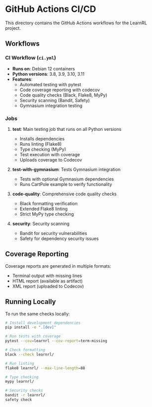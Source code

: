 # GitHub Actions CI/CD

This directory contains the GitHub Actions workflows for the LearnRL project.

## Workflows

### CI Workflow (`ci.yml`)
- **Runs on**: Debian 12 containers
- **Python versions**: 3.8, 3.9, 3.10, 3.11
- **Features**:
  - Automated testing with pytest
  - Code coverage reporting with codecov
  - Code quality checks (Black, Flake8, MyPy)
  - Security scanning (Bandit, Safety)
  - Gymnasium integration testing

### Jobs

1. **test**: Main testing job that runs on all Python versions
   - Installs dependencies
   - Runs linting (Flake8)
   - Type checking (MyPy)
   - Test execution with coverage
   - Uploads coverage to Codecov

2. **test-with-gymnasium**: Tests Gymnasium integration
   - Tests with optional Gymnasium dependencies
   - Runs CartPole example to verify functionality

3. **code-quality**: Comprehensive code quality checks
   - Black formatting verification
   - Extended Flake8 linting
   - Strict MyPy type checking

4. **security**: Security scanning
   - Bandit for security vulnerabilities
   - Safety for dependency security issues

## Coverage Reporting

Coverage reports are generated in multiple formats:
- Terminal output with missing lines
- HTML report (available as artifact)
- XML report (uploaded to Codecov)

## Running Locally

To run the same checks locally:

```bash
# Install development dependencies
pip install -e ".[dev]"

# Run tests with coverage
pytest --cov=learnrl --cov-report=term-missing

# Check formatting
black --check learnrl/

# Run linting
flake8 learnrl/ --max-line-length=88

# Type checking
mypy learnrl/

# Security checks
bandit -r learnrl/
safety check
```